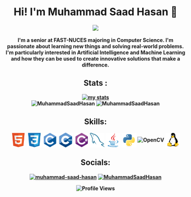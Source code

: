 <h1 align="center">Hi! I'm Muhammad Saad Hasan 👋</h1>
<p align="center">
  <a href="https://git.io/typing-svg">
    <img src="https://readme-typing-svg.herokuapp.com?font=Courier&pause=1000&color=18EBF7&center=true&lines=Computer+Science+Student;Problem+Solver;Passionate+about+Physics;Always+Learning" />
  </a>
</p>

<p align="center">
  <strong>I'm a senior at FAST-NUCES majoring in Computer Science. I'm passionate about learning new things and solving real-world problems. I'm particularly interested in Artificial Intelligence and Machine Learning and how they can be used to create innovative solutions that make a difference.
</p>


## <h2 align="center">Stats :
  <p align="center">
	<a href="https://github.com/anuraghazra/github-readme-stats"><img alt="my stats" src="https://github-readme-stats.vercel.app/api?username=MuhammadSaadHasan&show_icons=true&count_private=true&theme=github_dark" height="192px"/></a>
<br/>
	  <img src="https://github-readme-stats.vercel.app/api/top-langs?username=MuhammadSaadHasan&show_icons=true&locale=en&layout=compact&theme=github_dark" alt="MuhammadSaadHasan" height="192px"/>
    <img src="https://streak-stats.demolab.com/?user=MuhammadSaadHasan&theme=github-dark-blue" alt="MuhammadSaadHasan" height="192px"/>



  
</p>

<h2 align="center">Skills:</h2>
<p align="center">
  <img align="center" alt="HTML5" width="40px" src="https://raw.githubusercontent.com/devicons/devicon/master/icons/html5/html5-original.svg"/>
  <img align="center" alt="CSS" width="40px" src="https://raw.githubusercontent.com/devicons/devicon/master/icons/css3/css3-original.svg"/>
  <img align="center" alt="C" width="40px" src="https://raw.githubusercontent.com/devicons/devicon/master/icons/c/c-original.svg"/>
  <img align="center" alt="C++" width="40px" src="https://raw.githubusercontent.com/devicons/devicon/master/icons/cplusplus/cplusplus-original.svg"/>
  <img align="center" alt="C#" width="40px" src="https://raw.githubusercontent.com/devicons/devicon/master/icons/csharp/csharp-original.svg"/>
  <img align="center" alt="MYSQL" width="40px" src="https://raw.githubusercontent.com/devicons/devicon/master/icons/mysql/mysql-original.svg"/>
  <img align="center" alt="JAVA" width="40px" src="https://raw.githubusercontent.com/devicons/devicon/master/icons/java/java-original.svg"/>
  <img align="center" alt="Python" width="40px" src="https://raw.githubusercontent.com/devicons/devicon/master/icons/python/python-original.svg"/>
  <img align="center" alt="OpenCV" width="40px" src="https://www.vectorlogo.zone/logos/opencv/opencv-icon.svg"/>
  <img align="center" alt="Linux" width="40px" src="https://raw.githubusercontent.com/devicons/devicon/master/icons/linux/linux-original.svg"/>
</p>

<h2 align="center">Socials:</h2>
<p align="center">
  <a href="https://www.linkedin.com/in/muhammad-saad-hasan/" target="blank"><img align="center" src="https://raw.githubusercontent.com/rahuldkjain/github-profile-readme-generator/master/src/images/icons/Social/linked-in-alt.svg" alt="muhammad-saad-hasan" height="30" width="40" /></a>
  <a href="https://github.com/MuhammadSaadHasan" target="blank"><img align="center" src="https://raw.githubusercontent.com/rahuldkjain/github-profile-readme-generator/master/src/images/icons/Social/github.svg" alt="MuhammadSaadHasan" height="30" width="40" /></a>
</p>

<p align="center">
  <img src="https://komarev.com/ghpvc/?username=MuhammadSaadHasan18&color=blueviolet&style=plastic" alt="Profile Views" />
</p>
